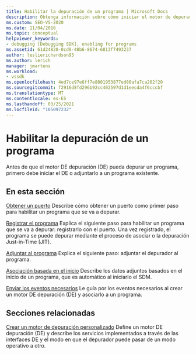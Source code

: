 ```yaml
---
title: Habilitar la depuración de un programa | Microsoft Docs
description: Obtenga información sobre cómo iniciar el motor de depuración o adjuntar el motor de depuración a un programa existente para depurar un programa.
ms.custom: SEO-VS-2020
ms.date: 11/04/2016
ms.topic: conceptual
helpviewer_keywords:
- debugging [Debugging SDK], enabling for programs
ms.assetid: 61d24820-0cd9-48b6-8674-6813f7493237
author: leslierichardson95
ms.author: lerich
manager: jmartens
ms.workload:
- vssdk
ms.openlocfilehash: 4ed7ce97e6ff7e8801953877ed80afa7ca262f20
ms.sourcegitcommit: f2916d8fd296b92cc402597d1d1eecda4f6cccbf
ms.translationtype: MT
ms.contentlocale: es-ES
ms.lasthandoff: 03/25/2021
ms.locfileid: "105097232"
---
```

# <a name="enable-a-program-to-be-debugged"></a>Habilitar la depuración de un programa
Antes de que el motor DE depuración (DE) pueda depurar un programa, primero debe iniciar el DE o adjuntarlo a un programa existente.

## <a name="in-this-section"></a>En esta sección
 [Obtener un puerto](../../extensibility/debugger/getting-a-port.md) Describe cómo obtener un puerto como primer paso para habilitar un programa que se va a depurar.

 [Registrar el programa](../../extensibility/debugger/registering-the-program.md) Explica el siguiente paso para habilitar un programa que se va a depurar: registrarlo con el puerto. Una vez registrado, el programa se puede depurar mediante el proceso de asociar o la depuración Just-in-Time (JIT).

 [Adjuntar al programa](../../extensibility/debugger/attaching-to-the-program.md) Explica el siguiente paso: adjuntar el depurador al programa.

 [Asociación basada en el inicio](../../extensibility/debugger/launch-based-attachment.md) Describe los datos adjuntos basados en el inicio de un programa, que es automático al iniciarlo el SDM.

 [Enviar los eventos necesarios](../../extensibility/debugger/sending-the-required-events.md) Le guía por los eventos necesarios al crear un motor DE depuración (DE) y asociarlo a un programa.

## <a name="related-sections"></a>Secciones relacionadas
 [Crear un motor de depuración personalizado](../../extensibility/debugger/creating-a-custom-debug-engine.md) Define un motor DE depuración (DE) y describe los servicios implementados a través de las interfaces DE y el modo en que el depurador puede pasar de un modo operativo a otro.
